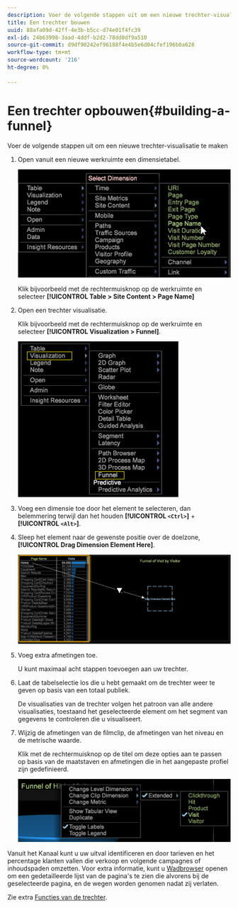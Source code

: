 ```yaml
---
description: Voer de volgende stappen uit om een nieuwe trechter-visualisatie te maken
title: Een trechter bouwen
uuid: 88afa09d-42ff-4e3b-b5cc-d74e01f4fc39
exl-id: 24b63998-3aad-4ddf-b2d2-78dd0df9a510
source-git-commit: d9df90242ef96188f4e4b5e6d04cfef196b0a628
workflow-type: tm+mt
source-wordcount: '216'
ht-degree: 0%

---
```


# Een trechter opbouwen{#building-a-funnel}

Voer de volgende stappen uit om een nieuwe trechter-visualisatie te maken

<!-- <a id="section_A8F5530114814B689C298E369AD0643E"></a> -->

1. Open vanuit een nieuwe werkruimte een dimensietabel.

   ![](assets/dimension_table_pagename.png)

   Klik bijvoorbeeld met de rechtermuisknop op de werkruimte en selecteer **[!UICONTROL Table > Site Content > Page Name]**

1. Open een trechter visualisatie.

   Klik bijvoorbeeld met de rechtermuisknop op de werkruimte en selecteer **[!UICONTROL Visualization > Funnel]**.

   ![](assets/step2-funnel.png)

1. Voeg een dimensie toe door het element te selecteren, dan belemmering terwijl dan het houden **[!UICONTROL `<Ctrl>`]** + **[!UICONTROL `<Alt>`]**.

1. Sleep het element naar de gewenste positie over de doelzone, **[!UICONTROL Drag Dimension Element Here]**.

   ![](assets/step4-funnel.png)

1. Voeg extra afmetingen toe.

   U kunt maximaal acht stappen toevoegen aan uw trechter.
1. Laat de tabelselectie los die u hebt gemaakt om de trechter weer te geven op basis van een totaal publiek.

   De visualisaties van de trechter volgen het patroon van alle andere visualisaties, toestaand het geselecteerde element om het segment van gegevens te controleren die u visualiseert.
1. Wijzig de afmetingen van de filmclip, de afmetingen van het niveau en de metrische waarde.

   Klik met de rechtermuisknop op de titel om deze opties aan te passen op basis van de maatstaven en afmetingen die in het aangepaste profiel zijn gedefinieerd.

   ![](assets/last-image-funnel.png)

Vanuit het Kanaal kunt u uw uitval identificeren en door tarieven en het percentage klanten vallen die verkoop en volgende campagnes of inhoudspaden omzetten. Voor extra informatie, kunt u [Wadbrowser](../../../../home/c-get-started/c-analysis-vis/c-funnel-visualization/c-path-browser-funnel.md#concept-b0cedf7a28ae422696ded1258c9a4119) openen om een gedetailleerde lijst van de pagina&#39;s te zien die alvorens bij de geselecteerde pagina, en de wegen worden genomen nadat zij verlaten.

Zie extra [Functies van de trechter](../../../../home/c-get-started/c-analysis-vis/c-funnel-visualization/c-funnel-visualization-features.md#concept-e65c81fe17794acd8d00d796b1780dc3).
